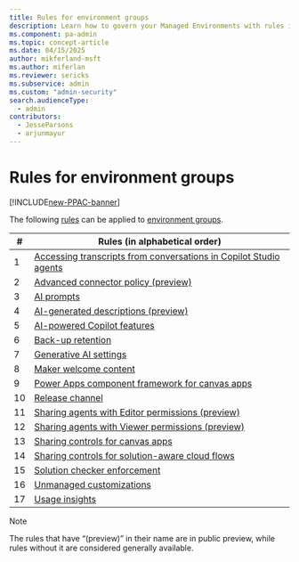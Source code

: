 ```yaml
---
title: Rules for environment groups
description: Learn how to govern your Managed Environments with rules in bulk.
ms.component: pa-admin
ms.topic: concept-article
ms.date: 04/15/2025
author: mikferland-msft
ms.author: miferlan
ms.reviewer: sericks
ms.subservice: admin
ms.custom: "admin-security"
search.audienceType: 
  - admin
contributors:
  - JesseParsons
  - arjunmayur
---
```


# Rules for environment groups

[!INCLUDE[new-PPAC-banner](~/includes/new-PPAC-banner.md)]

The following [rules](environment-groups.md#rules) can be applied to [environment groups](environment-groups.md). 

| # | Rules (in alphabetical order) |
|----|----------|
| 1 | [Accessing transcripts from conversations in Copilot Studio agents](/microsoft-copilot-studio/admin-transcript-controls) |
| 2 | [Advanced connector policy (preview)](advanced-connector-policies.md) |
| 3 | [AI prompts](/ai-builder/administer#enable-or-disable-ai-prompts-in-power-platform-and-copilot-studio) |
| 4 | [AI-generated descriptions (preview)](/power-apps/maker/canvas-apps/save-publish-app#create-an-app-description-with-copilot-preview) |
| 5 | [AI-powered Copilot features](/power-apps/maker/canvas-apps/ai-overview?WT.mc_id=ppac_inproduct_settings) |
| 6 | [Back-up retention](backup-restore-environments.md) |
| 7 | [Generative AI settings](geographical-availability-copilot.md) |
| 8 | [Maker welcome content](welcome-content.md) |
| 9 | [Power Apps component framework for canvas apps](/power-apps/developer/component-framework/component-framework-for-canvas-apps) |
| 10 | [Release channel](https://go.microsoft.com/fwlink/?linkid=2237290) |
| 11 | [Sharing agents with Editor permissions (preview)](managed-environment-sharing-limits.md#agent-sharing-rules-preview) |
| 12 | [Sharing agents with Viewer permissions (preview)](managed-environment-sharing-limits.md#agent-sharing-rules-preview) |
| 13 | [Sharing controls for canvas apps](managed-environment-sharing-limits.md#canvas-app-sharing-rules) |
| 14 | [Sharing controls for solution-aware cloud flows](managed-environment-sharing-limits.md#solution-aware-cloud-flow-sharing-rules) |
| 15 | [Solution checker enforcement](managed-environment-solution-checker.md) |
| 16 | [Unmanaged customizations](../alm/block-unmanaged-customizations.md) |
| 17 | [Usage insights](managed-environment-usage-insights.md) |

> [!NOTE]
> The rules that have “(preview)” in their name are in public preview, while rules without it are considered generally available.
